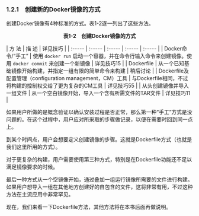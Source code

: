 ### 1.2.1　创建新的Docker镜像的方式

创建Docker镜像有4种标准的方式。表1-2逐一列出了这些方法。

<center class="my_markdown"><b class="my_markdown">表1-2　创建Docker镜像的方式</b></center>

| 方 法 | 描 述 | 详见技巧 |
| :-----  | :-----  | :-----  | :-----  | :-----  |
| Docker命令/“手工” | 使用 `docker run` 启动一个容器，并在命令行输入命令来创建镜像。使用 `docker commit` 来创建一个新镜像 | 详见技巧15 |
| Dockerfile | 从一个已知基础镜像开始构建，并指定一组有限的简单命令来构建 | 稍后讨论 |
| Dockerfile及配置管理（configuration management，CM）工具 | 与Dockerfile相同，不过将构建的控制权交给了更为复杂的CM工具 | 详见技巧55 |
| 从头创建镜像并导入一组文件 | 从一个空白镜像开始，导入一个含有所需文件的TAR文件 | 详见技巧11 |

如果用户所做的是概念验证以确认安装过程是否正常，那么第一种“手工”方式是没问题的。在这个过程中，用户应对所采取的步骤做记录，以便在需要时回到同一点上。

到某个时间点，用户会想要定义创建镜像的步骤。这就是Dockerfile方式（也就是我们这里所用的方式）。

对于更复杂的构建，用户需要使用第三种方式，特别是在Dockerfile功能还不足以满足镜像要求的时候。

最后一种方式从一个空镜像开始，通过叠加一组运行镜像所需要的文件进行构建。如果用户想导入一组在其他地方创建好的自包含的文件，这将非常有用，不过这种方法在主流应用中非常罕见。

现在，我们来看一下Dockerfile方法，其他方法将在本书后面再做说明。

